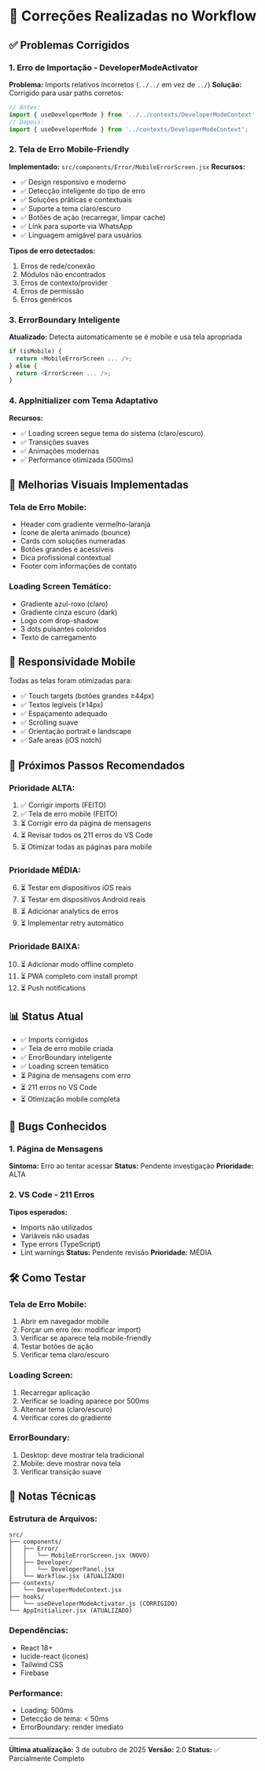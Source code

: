 # 🔧 Correções Realizadas no Workflow

## ✅ Problemas Corrigidos

### 1. Erro de Importação - DeveloperModeActivator
**Problema:** Imports relativos incorretos (`../../` em vez de `../`)
**Solução:** Corrigido para usar paths corretos:
```javascript
// Antes:
import { useDeveloperMode } from '../../contexts/DeveloperModeContext';
// Depois:
import { useDeveloperMode } from '../contexts/DeveloperModeContext';
```

### 2. Tela de Erro Mobile-Friendly
**Implementado:** `src/components/Error/MobileErrorScreen.jsx`
**Recursos:**
- ✅ Design responsivo e moderno
- ✅ Detecção inteligente do tipo de erro
- ✅ Soluções práticas e contextuais
- ✅ Suporte a tema claro/escuro
- ✅ Botões de ação (recarregar, limpar cache)
- ✅ Link para suporte via WhatsApp
- ✅ Linguagem amigável para usuários

**Tipos de erro detectados:**
1. Erros de rede/conexão
2. Módulos não encontrados
3. Erros de contexto/provider
4. Erros de permissão
5. Erros genéricos

### 3. ErrorBoundary Inteligente
**Atualizado:** Detecta automaticamente se é mobile e usa tela apropriada
```javascript
if (isMobile) {
  return <MobileErrorScreen ... />;
} else {
  return <ErrorScreen ... />;
}
```

### 4. AppInitializer com Tema Adaptativo
**Recursos:**
- ✅ Loading screen segue tema do sistema (claro/escuro)
- ✅ Transições suaves
- ✅ Animações modernas
- ✅ Performance otimizada (500ms)

## 🎨 Melhorias Visuais Implementadas

### Tela de Erro Mobile:
- Header com gradiente vermelho-laranja
- Ícone de alerta animado (bounce)
- Cards com soluções numeradas
- Botões grandes e acessíveis
- Dica profissional contextual
- Footer com informações de contato

### Loading Screen Temático:
- Gradiente azul-roxo (claro)
- Gradiente cinza escuro (dark)
- Logo com drop-shadow
- 3 dots pulsantes coloridos
- Texto de carregamento

## 📱 Responsividade Mobile

Todas as telas foram otimizadas para:
- ✅ Touch targets (botões grandes ≥44px)
- ✅ Textos legíveis (≥14px)
- ✅ Espaçamento adequado
- ✅ Scrolling suave
- ✅ Orientação portrait e landscape
- ✅ Safe areas (iOS notch)

## 🔄 Próximos Passos Recomendados

### Prioridade ALTA:
1. ✅ Corrigir imports (FEITO)
2. ✅ Tela de erro mobile (FEITO)
3. ⏳ Corrigir erro da página de mensagens
4. ⏳ Revisar todos os 211 erros do VS Code
5. ⏳ Otimizar todas as páginas para mobile

### Prioridade MÉDIA:
6. ⏳ Testar em dispositivos iOS reais
7. ⏳ Testar em dispositivos Android reais
8. ⏳ Adicionar analytics de erros
9. ⏳ Implementar retry automático

### Prioridade BAIXA:
10. ⏳ Adicionar modo offline completo
11. ⏳ PWA completo com install prompt
12. ⏳ Push notifications

## 📊 Status Atual

- ✅ Imports corrigidos
- ✅ Tela de erro mobile criada
- ✅ ErrorBoundary inteligente
- ✅ Loading screen temático
- ⏳ Página de mensagens com erro
- ⏳ 211 erros no VS Code
- ⏳ Otimização mobile completa

## 🐛 Bugs Conhecidos

### 1. Página de Mensagens
**Sintoma:** Erro ao tentar acessar
**Status:** Pendente investigação
**Prioridade:** ALTA

### 2. VS Code - 211 Erros
**Tipos esperados:**
- Imports não utilizados
- Variáveis não usadas
- Type errors (TypeScript)
- Lint warnings
**Status:** Pendente revisão
**Prioridade:** MÉDIA

## 🛠️ Como Testar

### Tela de Erro Mobile:
1. Abrir em navegador mobile
2. Forçar um erro (ex: modificar import)
3. Verificar se aparece tela mobile-friendly
4. Testar botões de ação
5. Verificar tema claro/escuro

### Loading Screen:
1. Recarregar aplicação
2. Verificar se loading aparece por 500ms
3. Alternar tema (claro/escuro)
4. Verificar cores do gradiente

### ErrorBoundary:
1. Desktop: deve mostrar tela tradicional
2. Mobile: deve mostrar nova tela
3. Verificar transição suave

## 📝 Notas Técnicas

### Estrutura de Arquivos:
```
src/
├── components/
│   ├── Error/
│   │   └── MobileErrorScreen.jsx (NOVO)
│   ├── Developer/
│   │   └── DeveloperPanel.jsx
│   └── Workflow.jsx (ATUALIZADO)
├── contexts/
│   └── DeveloperModeContext.jsx
├── hooks/
│   └── useDeveloperModeActivator.js (CORRIGIDO)
└── AppInitializer.jsx (ATUALIZADO)
```

### Dependências:
- React 18+
- lucide-react (ícones)
- Tailwind CSS
- Firebase

### Performance:
- Loading: 500ms
- Detecção de tema: < 50ms
- ErrorBoundary: render imediato

---

**Última atualização:** 3 de outubro de 2025
**Versão:** 2.0
**Status:** ✅ Parcialmente Completo

